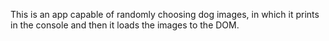 This is an app capable of randomly choosing dog images, in which it prints in the console and then it loads the images to the DOM. 
